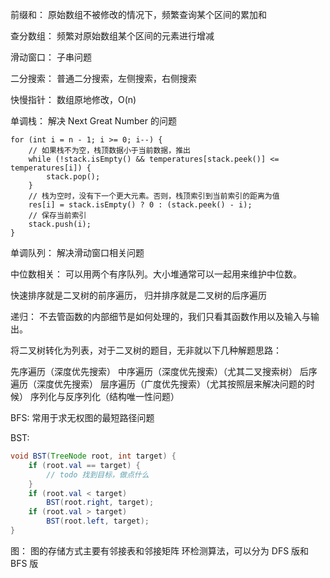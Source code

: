 前缀和：
原始数组不被修改的情况下，频繁查询某个区间的累加和

查分数组：
频繁对原始数组某个区间的元素进行增减

滑动窗口：
子串问题

二分搜索：
普通二分搜索，左侧搜索，右侧搜索

快慢指针：
数组原地修改，O(n)

单调栈：
解决 Next Great Number 的问题

```
for (int i = n - 1; i >= 0; i--) {
    // 如果栈不为空，栈顶数据小于当前数据，推出
    while (!stack.isEmpty() && temperatures[stack.peek()] <= temperatures[i]) {
        stack.pop();
    }
    // 栈为空时，没有下一个更大元素。否则，栈顶索引到当前索引的距离为值
    res[i] = stack.isEmpty() ? 0 : (stack.peek() - i);
    // 保存当前索引
    stack.push(i);
}
```

单调队列：
解决滑动窗口相关问题

中位数相关：
可以用两个有序队列。大小堆通常可以一起用来维护中位数。

快速排序就是二叉树的前序遍历，
归并排序就是二叉树的后序遍历

递归：
不去管函数的内部细节是如何处理的，我们只看其函数作用以及输入与输出。

将二叉树转化为列表，对于二叉树的题目，无非就以下几种解题思路：

先序遍历（深度优先搜索）
中序遍历（深度优先搜索）（尤其二叉搜索树）
后序遍历（深度优先搜索）
层序遍历（广度优先搜索）（尤其按照层来解决问题的时候）
序列化与反序列化（结构唯一性问题）

BFS:
常用于求无权图的最短路径问题

BST:

```java
void BST(TreeNode root, int target) {
    if (root.val == target) {
        // todo 找到目标，做点什么
    }
    if (root.val < target)
        BST(root.right, target);
    if (root.val > target)
        BST(root.left, target);
}
```

图：
图的存储方式主要有邻接表和邻接矩阵
环检测算法，可以分为 DFS 版和 BFS 版
